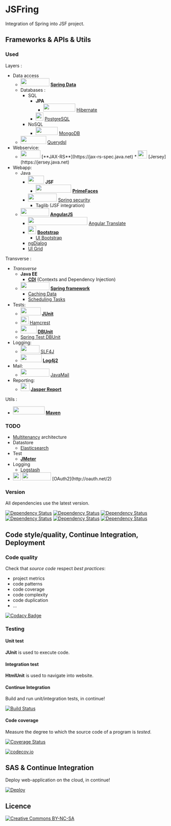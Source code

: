 ﻿# JSFring

Integration of Spring into JSF project.

## Frameworks & APIs & Utils

### Used

Layers :
* Data access
	* <img src="https://upload.wikimedia.org/wikipedia/fr/d/d0/Spring_framework.png" width="90" height="25" /> [**Spring Data**](http://projects.spring.io/spring-data)
	* Databases :
		* SQL
			* **JPA**
				* <img src="http://static.jboss.org/hibernate/images/hibernate_logo_whitebkg_200px.png" width="100" height="25" /> [Hibernate](http://hibernate.org)
			* <img src="https://upload.wikimedia.org/wikipedia/commons/thumb/2/29/Postgresql_elephant.svg/langfr-540px-Postgresql_elephant.svg.png" width="24" height="25" /> [PostgreSQL](http://www.postgresql.org)
		* NoSQL
			* <img src="https://www.mongodb.org/assets/global/mongodb-logo-web-tagline-99280fe76cc002a93d023901c1a05df8b621f1c893084a580dee83de9be96630.png" width="69" height="25" /> [MongoDB](https://www.mongodb.org)
	* <img src="http://devrates.com/project/logo/337129" width="80" height="25" /> [Querydsl](http://www.querydsl.com)
* Webservice:
	* <img src="http://www.mkyong.com/wp-content/uploads/2011/07/jaxrs-tutorials.gif" width="62" height="25" />
		[**JAX-RS**](https://jax-rs-spec.java.net)
		* <img src="https://jersey.java.net/images/jersey_logo.png" width="29" height="25" />
			[Jersey](https://jersey.java.net)
* Webapp:
	* Java
		* <img src="https://upload.wikimedia.org/wikipedia/en/thumb/7/75/20110510-jsf-logo.tiff/lossless-page1-320px-20110510-jsf-logo.tiff.png" width="50" height="25" /> **JSF**
			* <img src="http://www.primefaces.org/images/logo.png" width="111" height="25" /> [**PrimeFaces**](http://primefaces.org)
		* <img src="https://upload.wikimedia.org/wikipedia/fr/d/d0/Spring_framework.png" width="90" height="25" /> [Spring security](http://projects.spring.io/spring-security)
			* Taglib (JSF integration)
	* <img src="https://angularjs.org/img/AngularJS-large.png" width="89" height="25" /> [**AngularJS**](https://angularjs.org)
		* <img src="https://angular-translate.github.io/img/logo/angular-translate-alternative/angular-translate_alternative_medium2.png" width="186" height="25" /> [Angular Translate](https://angular-translate.github.io)
		* <img src="https://upload.wikimedia.org/wikipedia/fr/1/13/TwitterBootstrap.png" width="25" height="25" /> [**Bootstrap**](http://getbootstrap.com)
			* [UI Bootstrap](https://angular-ui.github.io/bootstrap)
		* [ngDialog](http://ngmodules.org/modules/ngDialog)
		* [UI Grid](http://ui-grid.info)

Transverse :
* *Transverse*
	* **Java EE**
		* [**CDI**](https://docs.oracle.com/javaee/7/tutorial/cdi-basic.htm) (Contexts and Dependency Injection)
	* <img src="https://upload.wikimedia.org/wikipedia/fr/d/d0/Spring_framework.png" width="90" height="25" /> [**Spring framework**](http://projects.spring.io/spring-framework)
		* [Caching Data](https://spring.io/guides/gs/caching)
		* [Scheduling Tasks](https://spring.io/guides/gs/scheduling-tasks)
* Tests:
	* <img src="http://junit.org/images/junit-logo.png" width="63" height="25" /> [**JUnit**](http://junit.org)
	* <img src="http://hamcrest.org/images/logo.jpg" width="25" height="25" /> [Hamcrest](http://hamcrest.org/JavaHamcrest)
	* <img src="http://dbunit.sourceforge.net/images/dbunit-logo.jpg" width="50" height="25" /> [**DBUnit**](http://dbunit.sourceforge.net)
	* [Spring Test DBUnit](http://springtestdbunit.github.io/spring-test-dbunit)
* Logging:
	* <img src="http://www.slf4j.org/images/logos/slf4j-logo.jpg" width="59" height="25" /> [SLF4J](http://www.slf4j.org)
	* <img src="http://logging.apache.org/log4j/2.x/images/logo.jpg" width="66" height="25" /> [**Log4j2**](http://logging.apache.org/log4j/2.x)
* Mail:
	* <img src="https://upload.wikimedia.org/wikipedia/fr/d/d0/Spring_framework.png" width="90" height="25" /> [JavaMail](http://www.oracle.com/technetwork/java/javamail/index.html)
* Reporting:
	* <img src="http://community-static.jaspersoft.com/sites/default/files/styles/project_icon/public/projects/icons/js_reports-library_1_rg2.png?itok=YfQKPh7R" width="28" height="25" /> [**Jasper Report**](https://community.jaspersoft.com/project/jasperreports-server)

Utils :
* <img src="https://maven.apache.org/images/maven-logo-black-on-white.png" width="99" height="25" /> [**Maven**](https://maven.apache.org)

### TODO

* [Multitenancy](https://en.wikipedia.org/wiki/Multitenancy) architecture
* Datastore
	* [Elasticsearch](https://www.elastic.co/fr)
* Test
	* [**JMeter**](http://jmeter.apache.org)
* Logging
	* [Logstash](https://www.elastic.co/products/logstash)
* <img src="http://oauth.net/images/oauth-2-sm.png" width="25" height="25" />
	<img src="https://upload.wikimedia.org/wikipedia/fr/d/d0/Spring_framework.png" width="90" height="25" /> [OAuth2](http://oauth.net/2)

### Version

All dependencies use the latest version.

[![Dependency Status](https://www.versioneye.com/user/projects/56729e638fea07000e093826/badge.svg?style=flat)](https://www.versioneye.com/user/projects/56729e638fea07000e093826)
[![Dependency Status](https://www.versioneye.com/user/projects/56729e698fea07000a09375a/badge.svg?style=flat)](https://www.versioneye.com/user/projects/56729e698fea07000a09375a)
[![Dependency Status](https://www.versioneye.com/user/projects/56729e6f8fea07000e093878/badge.svg?style=flat)](https://www.versioneye.com/user/projects/56729e6f8fea07000e093878)
[![Dependency Status](https://www.versioneye.com/user/projects/56729e738fea07000e0938b0/badge.svg?style=flat)](https://www.versioneye.com/user/projects/56729e738fea07000e0938b0)
[![Dependency Status](https://www.versioneye.com/user/projects/56729e798fea07000e0938eb/badge.svg?style=flat)](https://www.versioneye.com/user/projects/56729e798fea07000e0938eb)
[![Dependency Status](https://www.versioneye.com/user/projects/56729e808fea07000a0937cb/badge.svg?style=flat)](https://www.versioneye.com/user/projects/56729e808fea07000a0937cb)

## Code style/quality, Continue Integration, Deployment

### Code quality

Check that *source code* respect *best practices*:
* project metrics
* code patterns
* code coverage
* code complexity
* code duplication
* ...

[![Codacy Badge](https://api.codacy.com/project/badge/9ea574afb85b496294af3b6057e278aa)](https://www.codacy.com/app/pinguet62/JSFring)

### Testing

#### Unit test

**JUnit** is used to execute code.

#### Integration test

**HtmlUnit** is used to navigate into website.

#### Continue Integration

Build and run unit/integration tests, in continue!

[![Build Status](https://travis-ci.org/pinguet62/JSFring.svg?branch=master)](https://travis-ci.org/pinguet62/JSFring)

#### Code coverage

Measure the degree to which the source code of a program is *tested*.

[![Coverage Status](https://coveralls.io/repos/pinguet62/JSFring/badge.svg?branch=master&service=github)](https://coveralls.io/github/pinguet62/JSFring?branch=master)

[![codecov.io](https://codecov.io/github/pinguet62/JSFring/coverage.svg?branch=master)](https://codecov.io/github/pinguet62/JSFring?branch=master)

## SAS & Continue Integration

Deploy web-application on the cloud, in continue!

[![Deploy](https://www.herokucdn.com/deploy/button.png)](http://pinguet62-jsfring.herokuapp.com)

## Licence

[![Creative Commons BY-NC-SA](https://img.shields.io/badge/Licence-Creative%20Commons-brightgreen.svg)](http://creativecommons.org/licenses/by-nc-sa/4.0)
